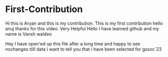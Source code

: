 # First-Contribution
Hi this is Aryan and this is my contribution.
This is my first contribution
hello anuj thanks for this video. Very Helpful
Hello I have learned github and my name is Vansh waldeo 


Hey I have open'ed up this file after a long time 
and happy to see nochanges tiill data 
i want to tell you that i have been 
selected for gssoc`23